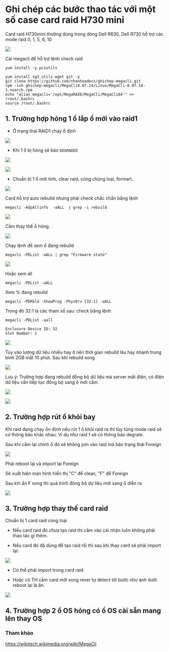 # Ghi chép các bước thao tác với một số case card raid H730 mini

Card raid H730mini thường dùng trong dòng Dell R630, Dell R730 hỗ trợ các mode raid 0, 1, 5, 6, 10

![](../images/case-raid-h730mini/Screenshot_121.png)


Cài megacli để hỗ trợ lệnh check raid

```
yum install -y pciutils 

yum install sg3_utils wget git -y
git clone https://github.com/nhanhoadocs/ghichep-megacli.git
rpm -ivh ghichep-megacli/MegaCli8.07.14/Linux/MegaCli-8.07.14-1.noarch.rpm
echo "alias megacli='/opt/MegaRAID/MegaCli/MegaCli64'" >> /root/.bashrc
source /root/.bashrc
```


## 1. Trường hợp hỏng 1 ổ lắp ổ mới vào raid1

- Ở trạng thái RAID1 chạy ổ định

![](../images/case-raid-h730mini/Screenshot_124.png)

- Khi 1 ổ bị hỏng sẽ báo `DEGRADED`

![](../images/case-raid-h730mini/Screenshot_125.png)

![](../images/case-raid-h730mini/Screenshot_126.png)


- Chuẩn bị 1 ổ mới tinh, clear raid, cùng chủng loại, formart.

![](../images/case-raid-h730mini/Screenshot_127.png)

Card hỗ trợ auto rebuild nhưng phải check chắc chắn bằng lệnh

```
megacli -AdpAllinfo  -aALL  | grep -i rebuild
```

![](../images/case-raid-h730mini/Screenshot_122.png)

Cắm thay thế ổ hỏng.

![](../images/case-raid-h730mini/Screenshot_128.png)


Chạy lệnh để xem ổ đang rebuild

```
megacli -PDList -aALL | grep "Firmware state"
```

![](../images/case-raid-h730mini/Screenshot_129.png)

Hoặc xem all

```
megacli -PDList -aALL
```

Xem % đang rebuild

```
megacli -PDRbld -ShowProg -PhysDrv [32:1] -aALL
```

Trong đó 32:1 là các tham số sau: check băng lệnh

```
megacli -PDList -aall
```

```
Enclosure Device ID: 32
Slot Number: 1
```

![](../images/case-raid-h730mini/Screenshot_132.png)


Tùy vào lượng dữ liệu nhiều hay ít nên thời gian rebuild lâu hay nhanh trung bình 2GB mất 10 phút. Sau khi rebuild xong

![](../images/case-raid-h730mini/Screenshot_121.png)


Lưu ý: Trường hợp đang rebuild đồng bộ dữ liệu mà server mất điện, có điện dữ liệu vẫn tiếp tục đồng bộ sang ổ mới cắm.

![](../images/case-raid-h730mini/Screenshot_136.png)

![](../images/case-raid-h730mini/Screenshot_137.png)

## 2. Trường hợp rút ổ khỏi bay

Khi raid đang chạy ổn định nếu rút 1 ổ khỏi raid ra thì tùy từng mode raid sẽ có thông báo khác nhau. Ví dụ như raid 1 sẽ có thông báo degrate.

Sau khi cắm lại chính ổ đó sẽ không join vào raid mà báo trạng thái Foreign

![](../images/case-raid-h730mini/Screenshot_122.png)

Phải reboot lại và import lại Foreign

Sẽ xuất hiện màn hình hiển thị "C" để clean, "F" để Foreign

Sau khi ấn F xong thì quá trình đông bộ dự liệu mới sang ổ diễn ra

![](../images/case-raid-h730mini/Screenshot_123.png)

## 3. Trường hợp thay thế card raid

Chuẩn bị 1 card raid cùng loại

- Nếu card raid đó chưa tạo raid thì cắm vào cái nhận luôn không phải thao tác gì thêm.

- Nếu card đó đã dùng để tạo raid rồi thì sau khi thay card sẽ phải import lại:

![](../images/case-raid-h730mini/Screenshot_134.png)

+ Có thể phải import trong card raid

+ Hoặc có TH cắm card mới xong rever tự detect tới bước như ảnh dưới reboot lại là ăn.

![](../images/case-raid-h730mini/Screenshot_135.png)

## 4. Trường hợp 2 ổ OS hỏng có ổ OS cài sẵn mang lên thay OS



### Tham khảo

https://wikitech.wikimedia.org/wiki/MegaCli

